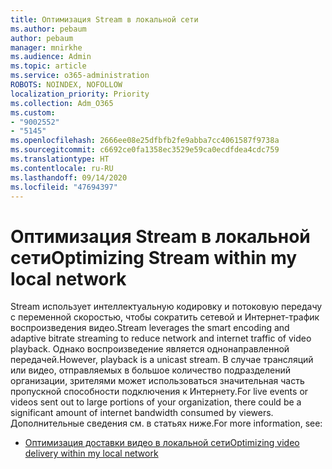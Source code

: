 ```yaml
---
title: Оптимизация Stream в локальной сети
ms.author: pebaum
author: pebaum
manager: mnirkhe
ms.audience: Admin
ms.topic: article
ms.service: o365-administration
ROBOTS: NOINDEX, NOFOLLOW
localization_priority: Priority
ms.collection: Adm_O365
ms.custom:
- "9002552"
- "5145"
ms.openlocfilehash: 2666ee08e25dfbfb2fe9abba7cc4061587f9738a
ms.sourcegitcommit: c6692ce0fa1358ec3529e59ca0ecdfdea4cdc759
ms.translationtype: HT
ms.contentlocale: ru-RU
ms.lasthandoff: 09/14/2020
ms.locfileid: "47694397"
---
```

# <a name="optimizing-stream-within-my-local-network"></a><span data-ttu-id="2a957-102">Оптимизация Stream в локальной сети</span><span class="sxs-lookup"><span data-stu-id="2a957-102">Optimizing Stream within my local network</span></span>

<span data-ttu-id="2a957-103">Stream использует интеллектуальную кодировку и потоковую передачу с переменной скоростью, чтобы сократить сетевой и Интернет-трафик воспроизведения видео.</span><span class="sxs-lookup"><span data-stu-id="2a957-103">Stream leverages the smart encoding and adaptive bitrate streaming to reduce network and internet traffic of video playback.</span></span> <span data-ttu-id="2a957-104">Однако воспроизведение является однонаправленной передачей.</span><span class="sxs-lookup"><span data-stu-id="2a957-104">However, playback is a unicast stream.</span></span> <span data-ttu-id="2a957-105">В случае трансляций или видео, отправляемых в большое количество подразделений организации, зрителями может использоваться значительная часть пропускной способности подключения к Интернету.</span><span class="sxs-lookup"><span data-stu-id="2a957-105">For live events or videos sent out to large portions of your organization, there could be a significant amount of internet bandwidth consumed by viewers.</span></span> <span data-ttu-id="2a957-106">Дополнительные сведения см. в статьях ниже.</span><span class="sxs-lookup"><span data-stu-id="2a957-106">For more information, see:</span></span>

- [<span data-ttu-id="2a957-107">Оптимизация доставки видео в локальной сети</span><span class="sxs-lookup"><span data-stu-id="2a957-107">Optimizing video delivery within my local network</span></span>](https://docs.microsoft.com/stream/network-overview#optimizing-video-delivery-within-my-local-network)
